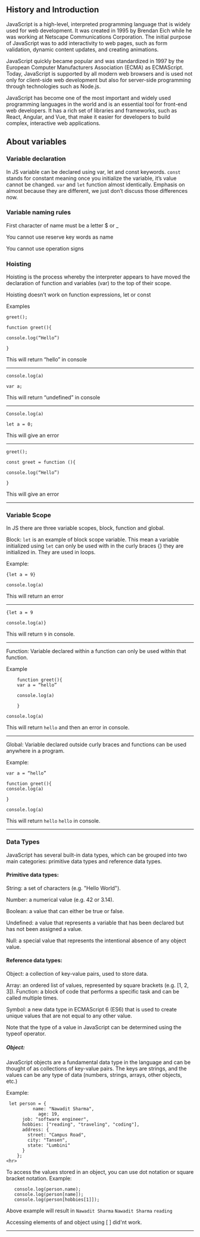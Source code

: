 
## History and Introduction

JavaScript is a high-level, interpreted programming language that is widely used for web development. It was created in 1995 by Brendan Eich while he was working at Netscape Communications Corporation. The initial purpose of JavaScript was to add interactivity to web pages, such as form validation, dynamic content updates, and creating animations.

JavaScript quickly became popular and was standardized in 1997 by the European Computer Manufacturers Association (ECMA) as ECMAScript. Today, JavaScript is supported by all modern web browsers and is used not only for client-side web development but also for server-side programming through technologies such as Node.js.

JavaScript has become one of the most important and widely used programming languages in the world and is an essential tool for front-end web developers. It has a rich set of libraries and frameworks, such as React, Angular, and Vue, that make it easier for developers to build complex, interactive web applications.

## About variables

### Variable declaration

In JS variable can be declared using var, let and const keywords. `const` stands for constant meaning once you initialize the variable, it’s value cannot be changed. `var` and `let` function almost identically. Emphasis on almost because they are different, we just don’t discuss those differences now.

### Variable naming rules

First character of name must be a letter $ or _

You cannot use reserve key words as name

You cannot use operation signs

### Hoisting

Hoisting is the process whereby the interpreter appears to have moved the declaration of function and variables (var) to the top of their scope.

Hoisting doesn’t work on function expressions, let or const

Examples

    greet();
    
    function greet(){
    
    console.log(“Hello”)
    
    }

This will return “hello” in console
<hr>

    console.log(a)
    
    var a;

This will return “undefined” in console
<hr>

    Console.log(a)
    
    let a = 0;

This will give an error
<hr>

    greet();
    
    const greet = function (){
    
    console.log(“Hello”)
    
    }
    
This will give an error
<hr>

### Variable Scope

In JS there are three variable scopes, block, function and global.

Block: `let` is an example of block scope variable. This mean a variable initialized using `let` can only be used with in the curly braces {} they are initialized in. They are used in loops.

Example:

    {let a = 9}
    
    console.log(a)


This will return an error
<hr>

    {let a = 9
    
    console.log(a)}

This will return `9` in console.
<hr>

Function: Variable declared within a function can only be used within that function.

Example

        function greet(){  
        var a = “hello”
        
        console.log(a)
        
        }
    
    console.log(a)

This will return `hello` and then an error in console.
<hr>

Global: Variable declared outside curly braces and functions can be used anywhere in a program.

Example:

    var a = “hello”
    
    function greet(){  
    console.log(a)
    
    }
    
    console.log(a)

This will return `hello` `hello` in console.
<hr>

### Data Types

  
JavaScript has several built-in data types, which can be grouped into two main categories: primitive data types and reference data types.

#### Primitive data types:

 String: a set of characters (e.g. "Hello World").
 
 Number: a numerical value (e.g. 42 or 3.14).
 
Boolean: a value that can either be true or false.

Undefined: a value that represents a variable that has been declared but has not been assigned a value.

Null: a special value that represents the intentional absence of any object value.

#### Reference data types:

Object: a collection of key-value pairs, used to store data.

Array: an ordered list of values, represented by square brackets (e.g. [1, 2, 3]).
Function: a block of code that performs a specific task and can be called multiple times.

Symbol: a new data type in ECMAScript 6 (ES6) that is used to create unique values that are not equal to any other value.

Note that the type of a value in JavaScript can be determined using the typeof operator.

##### Object:
JavaScript objects are a fundamental data type in the language and can be thought of as collections of key-value pairs. The keys are strings, and the values can be any type of data (numbers, strings, arrays, other objects, etc.)

Example:
   

     let person = {
    	      name: "Nawadit Sharma",
    		    age: 19,
          job: "software engineer",
          hobbies: ["reading", "traveling", "coding"],
          address: {
            street: "Campus Road",
            city: "Tansen",
            state: "Lumbini"
          }
        };
    <hr>
   To access the values stored in an object, you can use dot notation or square bracket notation.
   Example:

       console.log(person.name);
       console.log(person[name]);
       console.log(person[hobbies[1]]);
Above example will result in `Nawadit Sharma` `Nawadit Sharma` `reading`

Accessing elements of and object using [ ] did'nt work. 
<hr>
